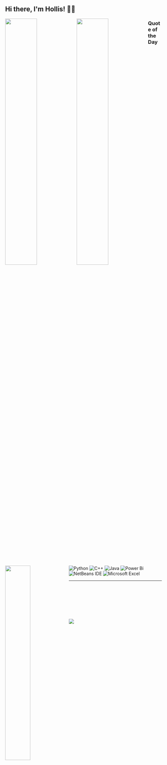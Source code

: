 ## Hi there, I'm Hollis! 👋🏻

<img align="left" width="45%" src = "https://github-readme-stats.vercel.app/api/top-langs/?username=herr-hollis&layout=compact&theme=tokyonight" />
<img align="left" width="45%" src = "https://github-readme-stats.vercel.app/api/top-langs/?username=herr-hollis&layout=donut-vertical" />

### Quote of the Day
<img align="left" width="40%" src = "https://quotes-github-readme.vercel.app/api?type=vertical&theme=radical" />

$~~~~$

![Python](https://img.shields.io/badge/python-3670A0?style=for-the-badge&logo=python&logoColor=ffdd54)
![C++](https://img.shields.io/badge/c++-%2300599C.svg?style=for-the-badge&logo=c%2B%2B&logoColor=white)
![Java](https://img.shields.io/badge/java-%23ED8B00.svg?style=for-the-badge&logo=java&logoColor=white)
![Power Bi](https://img.shields.io/badge/power_bi-F2C811?style=for-the-badge&logo=powerbi&logoColor=black)
![NetBeans IDE](https://img.shields.io/badge/NetBeansIDE-1B6AC6.svg?style=for-the-badge&logo=apache-netbeans-ide&logoColor=white)
![Microsoft Excel](https://img.shields.io/badge/Microsoft_Excel-217346?style=for-the-badge&logo=microsoft-excel&logoColor=white)

---

$~~~~~~~~~~~~~~~~~~~~~~~~~~~~~~~~~~~~~~~~~~~~~~~~~~~~~~~~~~~~~~~~~~~~~~~~~~~~~~~~~~~~~~~~~~~~~~~~~~~~~~~~~~~~~~~~~~~~~~~~~~~~~~~~~~~~~~~~~~~~~~~~~~~~~~$
---
[![](https://visitcount.itsvg.in/api?id=herr-hollis&icon=2&color=0)](https://visitcount.itsvg.in)
